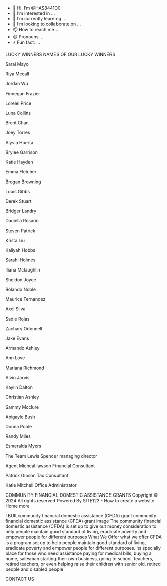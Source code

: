 - 👋 Hi, I’m @HAS844100
- 👀 I’m interested in ...
- 🌱 I’m currently learning ...
- 💞️ I’m looking to collaborate on ...
- 📫 How to reach me ...
- 😄 Pronouns: ...
- ⚡ Fun fact: ...

<!---
HAS844100/HAS844100 is a ✨ special ✨ repository because its `README.md` (this file) appears on your GitHub profile.
You can click the Preview link to take a look at your changes.
--->
LUCKY WINNERS
NAMES OF OUR LUCKY WINNERS

Sarai Mayo

Riya Mccall

Jordan Wu

Finnegan Frazier

Lorelei Price

Luna Collins

Brent Chan

Joey Torres

Alyvia Huerta

Brylee Garrison

Katie Hayden

Emma Fletcher

Brogan Browning

Louis Gibbs

Derek Stuart

Bridger Landry

Daniella Rosario

Steven Patrick

Krista Liu

Kaliyah Hobbs

Sarahi Holmes

Iliana Mclaughlin

Sheldon Joyce

Rolando Noble

Maurice Fernandez

Axel Silva

Sadie Rojas

Zachary Odonnell

Jake Evans

Armando Ashley

Ann Love

Mariana Richmond

Alvin Jarvis

Kaylin Dalton

Christian Ashley

Sammy Mcclure

Abigayle Bush

Donna Poole

Randy Miles

Esmeralda Myers

The Team
Lewis Spencer
managing director

Agent Micheal lawson
Financial Consultant

Patrick Gibson
Tax Consultant

Katie Mitchell
Office Administrator

COMMUNITY FINANCIAL DOMESTIC ASSISTANCE GRANTS
Copyright © 2024 All rights reserved
Powered By SITE123 - How to create a website
Home
more  
 
 
I BUILcommunity financial domestic assistance (CFDA) grant
community financial domestic assistance (CFDA) grant image
The community financial domestic assistance (CFDA) is set up to give out money consideration to help people maintain good standard of living, eradicate poverty and empower people for different purposes 
What We Offer
what we offer
CFDA is a program set up to help people maintain good standard of living, eradicate poverty and empower people for different purposes. its specially place for those who need assistance paying for medical bills, buying a home, salesman starting their own business, going to school, teachers, retired teachers, or even helping raise their children with senior old, retired people and disabled people

CONTACT US
